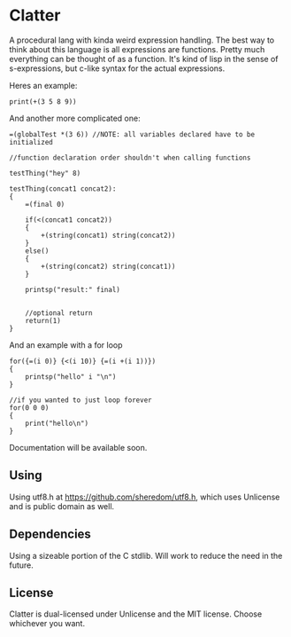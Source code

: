 # Clatter
A procedural lang with kinda weird expression handling.
The best way to think about this language is all expressions are functions. Pretty much everything can be thought of as a function.
It's kind of lisp in the sense of s-expressions, but c-like syntax for the actual expressions.

Heres an example:
```
print(+(3 5 8 9))
```

And another more complicated one:
```
=(globalTest *(3 6)) //NOTE: all variables declared have to be initialized

//function declaration order shouldn't when calling functions

testThing("hey" 8)

testThing(concat1 concat2):
{
	=(final 0)

	if(<(concat1 concat2))
	{
		+(string(concat1) string(concat2))
	}
	else()
	{
		+(string(concat2) string(concat1))
	}

	printsp("result:" final)


	//optional return
	return(1)
}
```

And an example with a for loop

```
for({=(i 0)} {<(i 10)} {=(i +(i 1))})
{
	printsp("hello" i "\n")
}

//if you wanted to just loop forever
for(0 0 0)
{
	print("hello\n")
}
```

Documentation will be available soon.

## Using
Using utf8.h at https://github.com/sheredom/utf8.h, which uses Unlicense and is public domain as well.

## Dependencies
Using a sizeable portion of the C stdlib. Will work to reduce the need in the future.

## License
Clatter is dual-licensed under Unlicense and the MIT license. Choose whichever you want.
